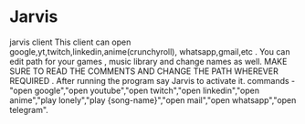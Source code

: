 # Jarvis
jarvis client 
This client can open google,yt,twitch,linkedin,anime(crunchyroll), whatsapp,gmail,etc .
You can edit path for your games , music library and change names as well. 
MAKE SURE TO READ THE COMMENTS AND CHANGE THE PATH WHEREVER REQUIRED .
After running the program say Jarvis to activate it.
commands - "open google","open youtube","open twitch","open linkedin","open anime","play lonely","play {song-name}","open mail","open whatsapp","open telegram".
